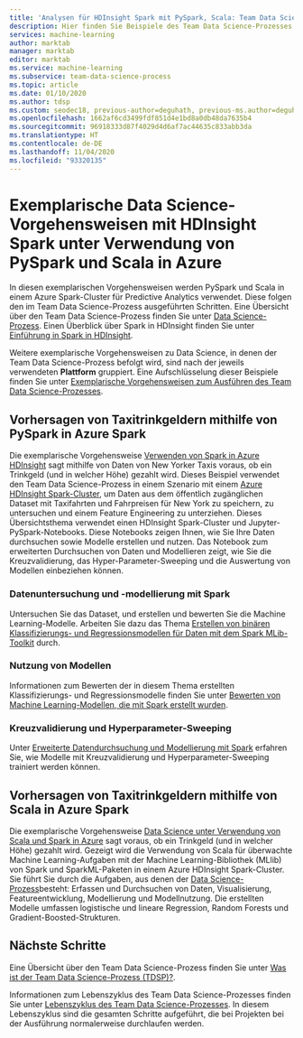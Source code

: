 ```yaml
---
title: 'Analysen für HDInsight Spark mit PySpark, Scala: Team Data Science-Prozess'
description: Hier finden Sie Beispiele des Team Data Science-Prozesses mit exemplarischer Vorgehensweise der Nutzung von PySpark und Scala in Azure HDInsight Spark.
services: machine-learning
author: marktab
manager: marktab
editor: marktab
ms.service: machine-learning
ms.subservice: team-data-science-process
ms.topic: article
ms.date: 01/10/2020
ms.author: tdsp
ms.custom: seodec18, previous-author=deguhath, previous-ms.author=deguhath
ms.openlocfilehash: 1662af6cd3499fdf851d4e1bd8a0db48da7635b4
ms.sourcegitcommit: 96918333d87f4029d4d6af7ac44635c833abb3da
ms.translationtype: HT
ms.contentlocale: de-DE
ms.lasthandoff: 11/04/2020
ms.locfileid: "93320135"
---
```

# <a name="hdinsight-spark-data-science-walkthroughs-using-pyspark-and-scala-on-azure"></a>Exemplarische Data Science-Vorgehensweisen mit HDInsight Spark unter Verwendung von PySpark und Scala in Azure

In diesen exemplarischen Vorgehensweisen werden PySpark und Scala in einem Azure Spark-Cluster für Predictive Analytics verwendet. Diese folgen den im Team Data Science-Prozess ausgeführten Schritten. Eine Übersicht über den Team Data Science-Prozess finden Sie unter [Data Science-Prozess](overview.md). Einen Überblick über Spark in HDInsight finden Sie unter [Einführung in Spark in HDInsight](../../hdinsight/spark/apache-spark-overview.md).

Weitere exemplarische Vorgehensweisen zu Data Science, in denen der Team Data Science-Prozess befolgt wird, sind nach der jeweils verwendeten **Plattform** gruppiert. Eine Aufschlüsselung dieser Beispiele finden Sie unter [Exemplarische Vorgehensweisen zum Ausführen des Team Data Science-Prozesses](walkthroughs.md).

## <a name="predict-taxi-tips-using-pyspark-on-azure-spark"></a>Vorhersagen von Taxitrinkgeldern mithilfe von PySpark in Azure Spark

Die exemplarische Vorgehensweise [Verwenden von Spark in Azure HDInsight](spark-overview.md) sagt mithilfe von Daten von New Yorker Taxis voraus, ob ein Trinkgeld (und in welcher Höhe) gezahlt wird. Dieses Beispiel verwendet den Team Data Science-Prozess in einem Szenario mit einem [Azure HDInsight Spark-Cluster](https://azure.microsoft.com/services/hdinsight/), um Daten aus dem öffentlich zugänglichen Dataset mit Taxifahrten und Fahrpreisen für New York zu speichern, zu untersuchen und einem Feature Engineering zu unterziehen. Dieses Übersichtsthema verwendet einen HDInsight Spark-Cluster und Jupyter-PySpark-Notebooks. Diese Notebooks zeigen Ihnen, wie Sie Ihre Daten durchsuchen sowie Modelle erstellen und nutzen. Das Notebook zum erweiterten Durchsuchen von Daten und Modellieren zeigt, wie Sie die Kreuzvalidierung, das Hyper-Parameter-Sweeping und die Auswertung von Modellen einbeziehen können.

### <a name="data-exploration-and-modeling-with-spark"></a>Datenuntersuchung und -modellierung mit Spark 
Untersuchen Sie das Dataset, und erstellen und bewerten Sie die Machine Learning-Modelle. Arbeiten Sie dazu das Thema [Erstellen von binären Klassifizierungs- und Regressionsmodellen für Daten mit dem Spark MLib-Toolkit](spark-data-exploration-modeling.md) durch.

### <a name="model-consumption"></a>Nutzung von Modellen
Informationen zum Bewerten der in diesem Thema erstellten Klassifizierungs- und Regressionsmodelle finden Sie unter [Bewerten von Machine Learning-Modellen, die mit Spark erstellt wurden](spark-model-consumption.md).

### <a name="cross-validation-and-hyperparameter-sweeping"></a>Kreuzvalidierung und Hyperparameter-Sweeping
Unter [Erweiterte Datendurchsuchung und Modellierung mit Spark](spark-advanced-data-exploration-modeling.md) erfahren Sie, wie Modelle mit Kreuzvalidierung und Hyperparameter-Sweeping trainiert werden können.


## <a name="predict-taxi-tips-using-scala-on-azure-spark"></a>Vorhersagen von Taxitrinkgeldern mithilfe von Scala in Azure Spark

Die exemplarische Vorgehensweise [Data Science unter Verwendung von Scala und Spark in Azure](scala-walkthrough.md) sagt voraus, ob ein Trinkgeld (und in welcher Höhe) gezahlt wird. Gezeigt wird die Verwendung von Scala für überwachte Machine Learning-Aufgaben mit der Machine Learning-Bibliothek (MLlib) von Spark und SparkML-Paketen in einem Azure HDInsight Spark-Cluster. Sie führt Sie durch die Aufgaben, aus denen der [Data Science-Prozess](./index.yml)besteht: Erfassen und Durchsuchen von Daten, Visualisierung, Featureentwicklung, Modellierung und Modellnutzung. Die erstellten Modelle umfassen logistische und lineare Regression, Random Forests und Gradient-Boosted-Strukturen.


## <a name="next-steps"></a>Nächste Schritte

Eine Übersicht über den Team Data Science-Prozess finden Sie unter [Was ist der Team Data Science-Prozess (TDSP)?](overview.md).

Informationen zum Lebenszyklus des Team Data Science-Prozesses finden Sie unter [Lebenszyklus des Team Data Science-Prozesses](lifecycle.md). In diesem Lebenszyklus sind die gesamten Schritte aufgeführt, die bei Projekten bei der Ausführung normalerweise durchlaufen werden.